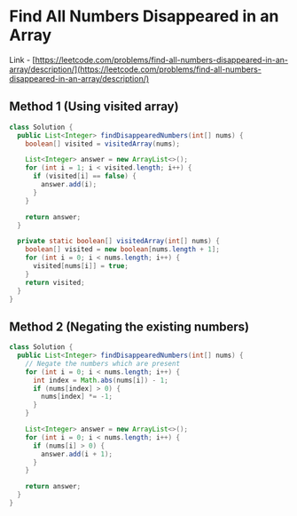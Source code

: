 # Find All Numbers Disappeared in an Array

Link - [https://leetcode.com/problems/find-all-numbers-disappeared-in-an-array/description/](https://leetcode.com/problems/find-all-numbers-disappeared-in-an-array/description/)

## Method 1 (Using visited array)

```java
class Solution {
  public List<Integer> findDisappearedNumbers(int[] nums) {
    boolean[] visited = visitedArray(nums);

    List<Integer> answer = new ArrayList<>();
    for (int i = 1; i < visited.length; i++) {
      if (visited[i] == false) {
        answer.add(i);
      }
    }

    return answer;
  }

  private static boolean[] visitedArray(int[] nums) {
    boolean[] visited = new boolean[nums.length + 1];
    for (int i = 0; i < nums.length; i++) {
      visited[nums[i]] = true;
    }
    return visited;
  }
}
```

## Method 2 (Negating the existing numbers)

```java
class Solution {
  public List<Integer> findDisappearedNumbers(int[] nums) {
    // Negate the numbers which are present
    for (int i = 0; i < nums.length; i++) {
      int index = Math.abs(nums[i]) - 1;
      if (nums[index] > 0) {
        nums[index] *= -1;
      }
    }

    List<Integer> answer = new ArrayList<>();
    for (int i = 0; i < nums.length; i++) {
      if (nums[i] > 0) {
        answer.add(i + 1);
      }
    }

    return answer;
  }
}
```

